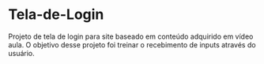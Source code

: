 # Tela-de-Login
Projeto de tela de login para site baseado em conteúdo adquirido em vídeo aula. O objetivo desse projeto foi treinar o recebimento de inputs através do usuário.

